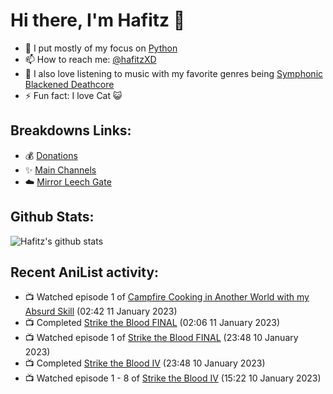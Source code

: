 # Hi there, I'm Hafitz 👋
- 🐍 I put mostly of my focus on [Python](https://python.org)
- 📫 How to reach me: [@hafitzXD](https://t.me/hafitzXD)
- 🎵 I also love listening to music with my favorite genres being [Symphonic Blackened Deathcore](https://youtu.be/qyYmS_iBcy4)
- ⚡ Fun fact: I love Cat 😺

## Breakdowns Links:
- 💰 [Donations](https://t.me/TheBreakdowns/2)
- ✨ [Main Channels](https://t.me/TheBreakdowns)
- ☁️ [Mirror Leech Gate](https://t.me/BreakdownsGate)

## Github Stats:
![Hafitz's github stats](https://github-readme-stats.vercel.app/api?username=breakdowns&show_icons=true&count_private=true&bg_color=00000000&text_color=777)

## Recent AniList activity:
<!-- ANILIST_ACTIVITY:start -->

-   📺 Watched episode 1 of [Campfire Cooking in Another World with my Absurd Skill](https://anilist.co/anime/156067) (02:42 11 January 2023)
-   📺 Completed [Strike the Blood FINAL](https://anilist.co/anime/136226) (02:06 11 January 2023)
-   📺 Watched episode 1 of [Strike the Blood FINAL](https://anilist.co/anime/136226) (23:48 10 January 2023)
-   📺 Completed [Strike the Blood IV](https://anilist.co/anime/112296) (23:48 10 January 2023)
-   📺 Watched episode 1 - 8 of [Strike the Blood IV](https://anilist.co/anime/112296) (15:22 10 January 2023)

<!-- ANILIST_ACTIVITY:end -->
